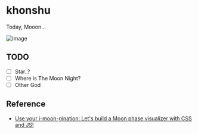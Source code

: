 # khonshu


Today, Mooon...

![image](https://user-images.githubusercontent.com/47373998/172051291-445f4538-f615-43a6-8850-5967ac300bb1.png)

## TODO

- [ ] Star..?
- [ ] Where is The Moon Night?
- [ ] Other God

## Reference

- [Use your i-moon-gination: Let's build a Moon phase visualizer with CSS and JS!](https://dev.to/thormeier/use-your-i-moon-gination-lets-build-a-moon-phase-visualizer-with-css-and-js-aih)
